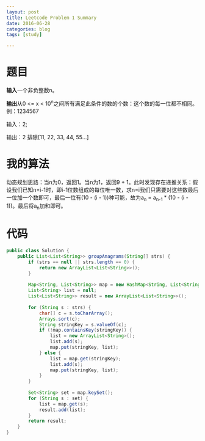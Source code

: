 ```yaml
---
layout: post
title: Leetcode Problem 1 Summary
date: 2016-06-28
categories: blog
tags: [study]

---
```


# 题目

**输入**一个非负整数n。

**输出**从0 <= x < 10<sup>n</sup>之间所有满足此条件的数的个数：这个数的每一位都不相同。例：1234567

输入：2;

输出：2 排除[11, 22, 33, 44, 55...]

# 我的算法

动态规划思路：当n为0，返回1。当n为1，返回9 + 1。此时发现存在递推关系：假设我们已知n=i-1时，即i-1位数组成的每位唯一数，求n=i我们只需要对这些数最后一位加一个数即可，最后一位有(10 - (i - 1))种可能，故为a<sub>n</sub> = a<sub>n-1</sub> * (10 - (i - 1))。最后将a<sub>n</sub>加和即可。

# 代码

```java
public class Solution {
    public List<List<String>> groupAnagrams(String[] strs) {
        if (strs == null || strs.length == 0) {
            return new ArrayList<List<String>>();
        }
        
        Map<String, List<String>> map = new HashMap<String, List<String>>();
        List<String> list = null;
        List<List<String>> result = new ArrayList<List<String>>();
        
        for (String s : strs) {
            char[] c = s.toCharArray();
            Arrays.sort(c);
            String stringKey = s.valueOf(c);
            if (!map.containsKey(stringKey)) {
                list = new ArrayList<String>();
                list.add(s);
                map.put(stringKey, list);
            } else {
                list = map.get(stringKey);
                list.add(s);
                map.put(stringKey, list);
            }
        }
        
        Set<String> set = map.keySet();
        for (String s : set) {
            list = map.get(s);
            result.add(list);
        }
        return result;
    }
}
```